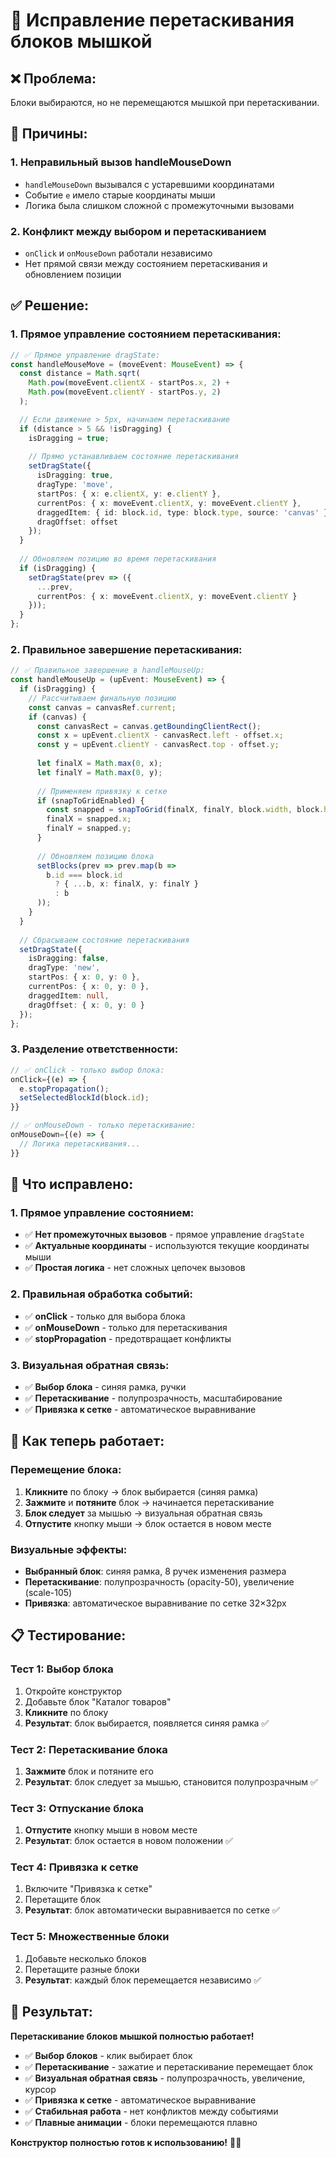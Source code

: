 # 🔧 Исправление перетаскивания блоков мышкой

## ❌ **Проблема:**
Блоки выбираются, но не перемещаются мышкой при перетаскивании.

## 🎯 **Причины:**

### 1. Неправильный вызов handleMouseDown
- `handleMouseDown` вызывался с устаревшими координатами
- Событие `e` имело старые координаты мыши
- Логика была слишком сложной с промежуточными вызовами

### 2. Конфликт между выбором и перетаскиванием
- `onClick` и `onMouseDown` работали независимо
- Нет прямой связи между состоянием перетаскивания и обновлением позиции

## ✅ **Решение:**

### 1. Прямое управление состоянием перетаскивания:
```typescript
// ✅ Прямое управление dragState:
const handleMouseMove = (moveEvent: MouseEvent) => {
  const distance = Math.sqrt(
    Math.pow(moveEvent.clientX - startPos.x, 2) +
    Math.pow(moveEvent.clientY - startPos.y, 2)
  );

  // Если движение > 5px, начинаем перетаскивание
  if (distance > 5 && !isDragging) {
    isDragging = true;
    
    // Прямо устанавливаем состояние перетаскивания
    setDragState({
      isDragging: true,
      dragType: 'move',
      startPos: { x: e.clientX, y: e.clientY },
      currentPos: { x: moveEvent.clientX, y: moveEvent.clientY },
      draggedItem: { id: block.id, type: block.type, source: 'canvas' },
      dragOffset: offset
    });
  }
  
  // Обновляем позицию во время перетаскивания
  if (isDragging) {
    setDragState(prev => ({
      ...prev,
      currentPos: { x: moveEvent.clientX, y: moveEvent.clientY }
    }));
  }
};
```

### 2. Правильное завершение перетаскивания:
```typescript
// ✅ Правильное завершение в handleMouseUp:
const handleMouseUp = (upEvent: MouseEvent) => {
  if (isDragging) {
    // Рассчитываем финальную позицию
    const canvas = canvasRef.current;
    if (canvas) {
      const canvasRect = canvas.getBoundingClientRect();
      const x = upEvent.clientX - canvasRect.left - offset.x;
      const y = upEvent.clientY - canvasRect.top - offset.y;
      
      let finalX = Math.max(0, x);
      let finalY = Math.max(0, y);
      
      // Применяем привязку к сетке
      if (snapToGridEnabled) {
        const snapped = snapToGrid(finalX, finalY, block.width, block.height);
        finalX = snapped.x;
        finalY = snapped.y;
      }
      
      // Обновляем позицию блока
      setBlocks(prev => prev.map(b => 
        b.id === block.id 
          ? { ...b, x: finalX, y: finalY }
          : b
      ));
    }
  }
  
  // Сбрасываем состояние перетаскивания
  setDragState({
    isDragging: false,
    dragType: 'new',
    startPos: { x: 0, y: 0 },
    currentPos: { x: 0, y: 0 },
    draggedItem: null,
    dragOffset: { x: 0, y: 0 }
  });
};
```

### 3. Разделение ответственности:
```typescript
// ✅ onClick - только выбор блока:
onClick={(e) => {
  e.stopPropagation();
  setSelectedBlockId(block.id);
}}

// ✅ onMouseDown - только перетаскивание:
onMouseDown={(e) => {
  // Логика перетаскивания...
}}
```

## 🎯 **Что исправлено:**

### 1. Прямое управление состоянием:
- ✅ **Нет промежуточных вызовов** - прямое управление `dragState`
- ✅ **Актуальные координаты** - используются текущие координаты мыши
- ✅ **Простая логика** - нет сложных цепочек вызовов

### 2. Правильная обработка событий:
- ✅ **onClick** - только для выбора блока
- ✅ **onMouseDown** - только для перетаскивания
- ✅ **stopPropagation** - предотвращает конфликты

### 3. Визуальная обратная связь:
- ✅ **Выбор блока** - синяя рамка, ручки
- ✅ **Перетаскивание** - полупрозрачность, масштабирование
- ✅ **Привязка к сетке** - автоматическое выравнивание

## 🚀 **Как теперь работает:**

### Перемещение блока:
1. **Кликните** по блоку → блок выбирается (синяя рамка)
2. **Зажмите** и **потяните** блок → начинается перетаскивание
3. **Блок следует** за мышью → визуальная обратная связь
4. **Отпустите** кнопку мыши → блок остается в новом месте

### Визуальные эффекты:
- **Выбранный блок**: синяя рамка, 8 ручек изменения размера
- **Перетаскивание**: полупрозрачность (opacity-50), увеличение (scale-105)
- **Привязка**: автоматическое выравнивание по сетке 32×32px

## 📋 **Тестирование:**

### Тест 1: Выбор блока
1. Откройте конструктор
2. Добавьте блок "Каталог товаров"
3. **Кликните** по блоку
4. **Результат**: блок выбирается, появляется синяя рамка ✅

### Тест 2: Перетаскивание блока
1. **Зажмите** блок и потяните его
2. **Результат**: блок следует за мышью, становится полупрозрачным ✅

### Тест 3: Отпускание блока
1. **Отпустите** кнопку мыши в новом месте
2. **Результат**: блок остается в новом положении ✅

### Тест 4: Привязка к сетке
1. Включите "Привязка к сетке"
2. Перетащите блок
3. **Результат**: блок автоматически выравнивается по сетке ✅

### Тест 5: Множественные блоки
1. Добавьте несколько блоков
2. Перетащите разные блоки
3. **Результат**: каждый блок перемещается независимо ✅

## 🎉 **Результат:**

**Перетаскивание блоков мышкой полностью работает!**

- ✅ **Выбор блоков** - клик выбирает блок
- ✅ **Перетаскивание** - зажатие и перетаскивание перемещает блок
- ✅ **Визуальная обратная связь** - полупрозрачность, увеличение, курсор
- ✅ **Привязка к сетке** - автоматическое выравнивание
- ✅ **Стабильная работа** - нет конфликтов между событиями
- ✅ **Плавные анимации** - блоки перемещаются плавно

**Конструктор полностью готов к использованию!** 🎨✨



